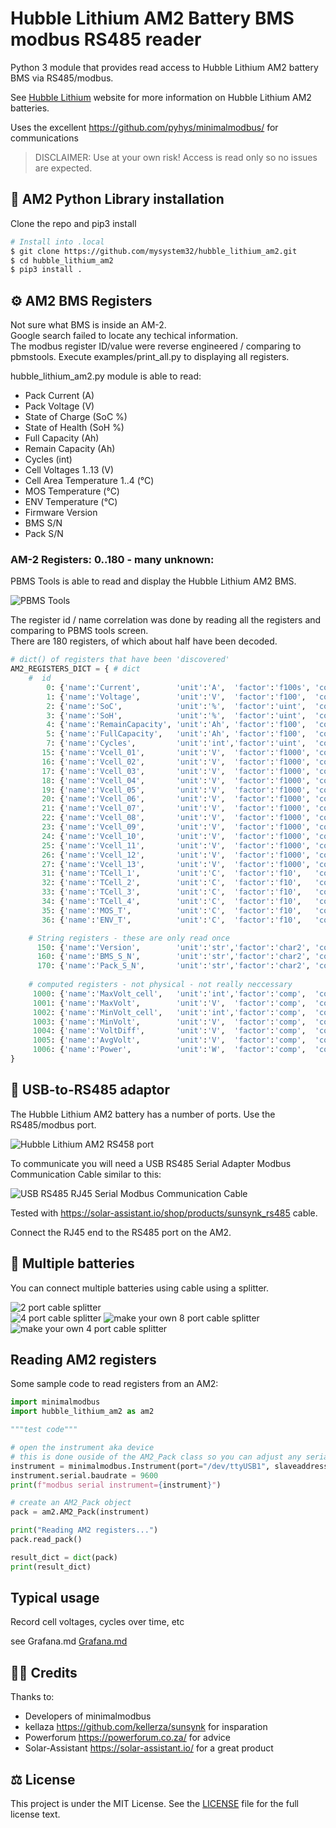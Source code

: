 # Hubble Lithium AM2 Battery BMS modbus RS485 reader

Python 3 module that provides read access to Hubble Lithium AM2 battery BMS via RS485/modbus.

See [Hubble Lithium](https://www.hubblelithium.co.za/) website for more information on Hubble Lithium AM2 batteries.

Uses the excellent <https://github.com/pyhys/minimalmodbus/> for communications

> DISCLAIMER: Use at your own risk! Access is read only so no issues are expected.

## 📜 AM2 Python Library installation

Clone the repo and pip3 install
```bash
# Install into .local
$ git clone https://github.com/mysystem32/hubble_lithium_am2.git
$ cd hubble_lithium_am2
$ pip3 install .
```

## ⚙️ AM2 BMS Registers

Not sure what BMS is inside an AM-2.  
Google search failed to locate any techical information.  
The modbus register ID/value were reverse engineered / comparing to pbmstools. 
Execute examples/print_all.py to displaying all registers.

hubble_lithium_am2.py module is able to read:

- Pack Current (A)
- Pack Voltage (V)
- State of Charge (SoC %)
- State of Health (SoH %)
- Full Capacity (Ah)
- Remain Capacity (Ah)
- Cycles (int)
- Cell Voltages 1..13 (V)
- Cell Area Temperature 1..4 (°C)
- MOS Temperature (°C)
- ENV Temperature (°C)
- Firmware Version
- BMS S/N
- Pack S/N

### AM-2 Registers: 0..180 - many unknown:

PBMS Tools is able to read and display the Hubble Lithium AM2 BMS.  

![PBMS Tools](/images/PBMS-Tools-Battery-Status.png)

The register id / name correlation was done by reading all the registers and comparing to PBMS tools screen.  
There are 180 registers, of which about half have been decoded.

```python
# dict() of registers that have been 'discovered'
AM2_REGISTERS_DICT = { # dict
    #  id 
        0: {'name':'Current',        'unit':'A',  'factor':'f100s', 'count':1},
        1: {'name':'Voltage',        'unit':'V',  'factor':'f100',  'count':1},
        2: {'name':'SoC',            'unit':'%',  'factor':'uint',  'count':1},
        3: {'name':'SoH',            'unit':'%',  'factor':'uint',  'count':1},
        4: {'name':'RemainCapacity', 'unit':'Ah', 'factor':'f100',  'count':1},
        5: {'name':'FullCapacity',   'unit':'Ah', 'factor':'f100',  'count':1},
        7: {'name':'Cycles',         'unit':'int','factor':'uint',  'count':1},
       15: {'name':'Vcell_01',       'unit':'V',  'factor':'f1000', 'count':1},
       16: {'name':'Vcell_02',       'unit':'V',  'factor':'f1000', 'count':1},
       17: {'name':'Vcell_03',       'unit':'V',  'factor':'f1000', 'count':1},
       18: {'name':'Vcell_04',       'unit':'V',  'factor':'f1000', 'count':1},
       19: {'name':'Vcell_05',       'unit':'V',  'factor':'f1000', 'count':1},
       20: {'name':'Vcell_06',       'unit':'V',  'factor':'f1000', 'count':1},
       21: {'name':'Vcell_07',       'unit':'V',  'factor':'f1000', 'count':1},
       22: {'name':'Vcell_08',       'unit':'V',  'factor':'f1000', 'count':1},
       23: {'name':'Vcell_09',       'unit':'V',  'factor':'f1000', 'count':1},
       24: {'name':'Vcell_10',       'unit':'V',  'factor':'f1000', 'count':1},
       25: {'name':'Vcell_11',       'unit':'V',  'factor':'f1000', 'count':1},
       26: {'name':'Vcell_12',       'unit':'V',  'factor':'f1000', 'count':1},
       27: {'name':'Vcell_13',       'unit':'V',  'factor':'f1000', 'count':1},
       31: {'name':'TCell_1',        'unit':'C',  'factor':'f10',   'count':1},
       32: {'name':'TCell_2',        'unit':'C',  'factor':'f10',   'count':1},
       33: {'name':'TCell_3',        'unit':'C',  'factor':'f10',   'count':1},
       34: {'name':'TCell_4',        'unit':'C',  'factor':'f10',   'count':1},
       35: {'name':'MOS_T',          'unit':'C',  'factor':'f10',   'count':1}, # mosfet
       36: {'name':'ENV_T',          'unit':'C',  'factor':'f10',   'count':1},

    # String registers - these are only read once
      150: {'name':'Version',        'unit':'str','factor':'char2', 'count':10},
      160: {'name':'BMS_S_N',        'unit':'str','factor':'char2', 'count':10},
      170: {'name':'Pack_S_N',       'unit':'str','factor':'char2', 'count':10},
    
    # computed registers - not physical - not really neccessary
     1000: {'name':'MaxVolt_cell',   'unit':'int','factor':'comp',  'count':1},
     1001: {'name':'MaxVolt',        'unit':'V',  'factor':'comp',  'count':1},
     1002: {'name':'MinVolt_cell',   'unit':'int','factor':'comp',  'count':1},
     1003: {'name':'MinVolt',        'unit':'V',  'factor':'comp',  'count':1},
     1004: {'name':'VoltDiff',       'unit':'V',  'factor':'comp',  'count':1},
     1005: {'name':'AvgVolt',        'unit':'V',  'factor':'comp',  'count':1},
     1006: {'name':'Power',          'unit':'W',  'factor':'comp',  'count':1}
}
```

## 🔌 USB-to-RS485 adaptor

The Hubble Lithium AM2 battery has a number of ports.  Use the RS485/modbus port.

![Hubble Lithium AM2 RS458 port](/images/hubble-lithium-am2.jpg)

To communicate you will need a USB RS485 Serial Adapter Modbus Communication Cable similar to this:

![USB RS485 RJ45 Serial Modbus Communication Cable](/images/usb_rs485_rj45_cable.png)

Tested with <https://solar-assistant.io/shop/products/sunsynk_rs485> cable.

Connect the RJ45 end to the RS485 port on the AM2.

## 🔋 Multiple batteries

You can connect multiple batteries using cable using a splitter.

![2 port cable splitter](/images/splitter-2-port.png)  
![4 port cable splitter](/images/splitter-4-port.png) 
![make your own 8 port cable splitter](/images/splitter-make-your-own-8-port.png) 
![make your own 4 port cable splitter](/images/splitter-make-your-own-4-port.png) 

## Reading AM2 registers

Some sample code to read registers from an AM2:

```python
import minimalmodbus
import hubble_lithium_am2 as am2

"""test code"""

# open the instrument aka device
# this is done ouside of the AM2_Pack class so you can adjust any serial settings
instrument = minimalmodbus.Instrument(port="/dev/ttyUSB1", slaveaddress=1, debug=False, close_port_after_each_call=True)
instrument.serial.baudrate = 9600
print(f"modbus serial instrument={instrument}")

# create an AM2_Pack object
pack = am2.AM2_Pack(instrument)

print("Reading AM2 registers...")
pack.read_pack()

result_dict = dict(pack)
print(result_dict)
```


## Typical usage

Record cell voltages, cycles over time, etc


see Grafana.md [Grafana.md](/Grafana.md)


## 🙇‍♂️ Credits

Thanks to:
- Developers of minimalmodbus
- kellaza <https://github.com/kellerza/sunsynk> for insparation
- Powerforum <https://powerforum.co.za/> for advice
- Solar-Assistant <https://solar-assistant.io/> for a great product

## ⚖️ License

This project is under the MIT License. See the [LICENSE](LICENSE) file for the full license text.

